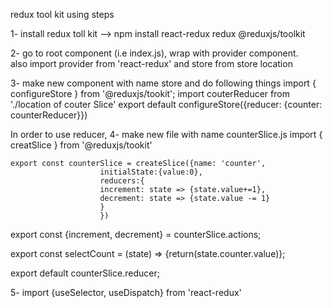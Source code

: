 redux tool kit using steps

1- install redux toll kit  -->  npm install react-redux redux @reduxjs/toolkit

2- go to root component (i.e index.js), wrap with provider component.  
also import provider from 'react-redux' and store from store location

3- make new component with name store and do following things
	import { configureStore } from '@reduxjs/tookit';
	import couterReducer from './location of couter Slice'
	export default configureStore({reducer: {counter: counterReducer}})


In order to use reducer,
4- make new file with name counterSlice.js
	import { creatSlice } from '@reduxjs/tookit'

	export const counterSlice = createSlice({name: 'counter', 
						initialState:{value:0},
						reducers:{
						increment: state => {state.value+=1},	
						decrement: state => {state.value -= 1}
						}
						})

export const {increment, decrement} = counterSlice.actions;

  export const selectCount = (state) => {return(state.counter.value)};

  export default counterSlice.reducer;


5- import {useSelector, useDispatch} from 'react-redux'


